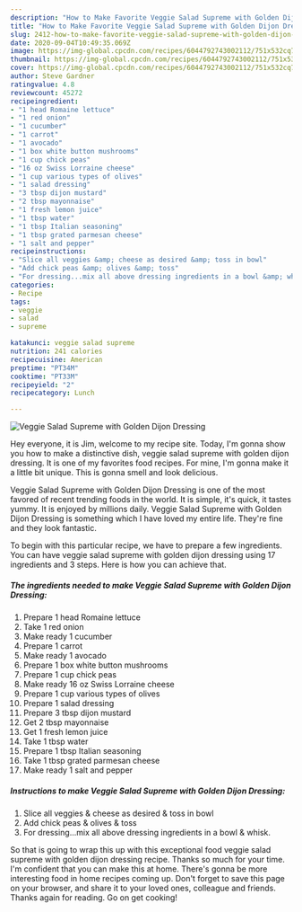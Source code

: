 ```yaml
---
description: "How to Make Favorite Veggie Salad Supreme with Golden Dijon Dressing"
title: "How to Make Favorite Veggie Salad Supreme with Golden Dijon Dressing"
slug: 2412-how-to-make-favorite-veggie-salad-supreme-with-golden-dijon-dressing
date: 2020-09-04T10:49:35.069Z
image: https://img-global.cpcdn.com/recipes/6044792743002112/751x532cq70/veggie-salad-supreme-with-golden-dijon-dressing-recipe-main-photo.jpg
thumbnail: https://img-global.cpcdn.com/recipes/6044792743002112/751x532cq70/veggie-salad-supreme-with-golden-dijon-dressing-recipe-main-photo.jpg
cover: https://img-global.cpcdn.com/recipes/6044792743002112/751x532cq70/veggie-salad-supreme-with-golden-dijon-dressing-recipe-main-photo.jpg
author: Steve Gardner
ratingvalue: 4.8
reviewcount: 45272
recipeingredient:
- "1 head Romaine lettuce"
- "1 red onion"
- "1 cucumber"
- "1 carrot"
- "1 avocado"
- "1 box white button mushrooms"
- "1 cup chick peas"
- "16 oz Swiss Lorraine cheese"
- "1 cup various types of olives"
- "1 salad dressing"
- "3 tbsp dijon mustard"
- "2 tbsp mayonnaise"
- "1 fresh lemon juice"
- "1 tbsp water"
- "1 tbsp Italian seasoning"
- "1 tbsp grated parmesan cheese"
- "1 salt and pepper"
recipeinstructions:
- "Slice all veggies &amp; cheese as desired &amp; toss in bowl"
- "Add chick peas &amp; olives &amp; toss"
- "For dressing...mix all above dressing ingredients in a bowl &amp; whisk."
categories:
- Recipe
tags:
- veggie
- salad
- supreme

katakunci: veggie salad supreme 
nutrition: 241 calories
recipecuisine: American
preptime: "PT34M"
cooktime: "PT33M"
recipeyield: "2"
recipecategory: Lunch

---
```



![Veggie Salad Supreme with Golden Dijon Dressing](https://img-global.cpcdn.com/recipes/6044792743002112/751x532cq70/veggie-salad-supreme-with-golden-dijon-dressing-recipe-main-photo.jpg)

Hey everyone, it is Jim, welcome to my recipe site. Today, I'm gonna show you how to make a distinctive dish, veggie salad supreme with golden dijon dressing. It is one of my favorites food recipes. For mine, I'm gonna make it a little bit unique. This is gonna smell and look delicious.

Veggie Salad Supreme with Golden Dijon Dressing is one of the most favored of recent trending foods in the world. It is simple, it's quick, it tastes yummy. It is enjoyed by millions daily. Veggie Salad Supreme with Golden Dijon Dressing is something which I have loved my entire life. They're fine and they look fantastic.




To begin with this particular recipe, we have to prepare a few ingredients. You can have veggie salad supreme with golden dijon dressing using 17 ingredients and 3 steps. Here is how you can achieve that.

<!--inarticleads1-->

##### The ingredients needed to make Veggie Salad Supreme with Golden Dijon Dressing:

1. Prepare 1 head Romaine lettuce
1. Take 1 red onion
1. Make ready 1 cucumber
1. Prepare 1 carrot
1. Make ready 1 avocado
1. Prepare 1 box white button mushrooms
1. Prepare 1 cup chick peas
1. Make ready 16 oz Swiss Lorraine cheese
1. Prepare 1 cup various types of olives
1. Prepare 1 salad dressing
1. Prepare 3 tbsp dijon mustard
1. Get 2 tbsp mayonnaise
1. Get 1 fresh lemon juice
1. Take 1 tbsp water
1. Prepare 1 tbsp Italian seasoning
1. Take 1 tbsp grated parmesan cheese
1. Make ready 1 salt and pepper




<!--inarticleads2-->

##### Instructions to make Veggie Salad Supreme with Golden Dijon Dressing:

1. Slice all veggies &amp; cheese as desired &amp; toss in bowl
1. Add chick peas &amp; olives &amp; toss
1. For dressing...mix all above dressing ingredients in a bowl &amp; whisk.




So that is going to wrap this up with this exceptional food veggie salad supreme with golden dijon dressing recipe. Thanks so much for your time. I'm confident that you can make this at home. There's gonna be more interesting food in home recipes coming up. Don't forget to save this page on your browser, and share it to your loved ones, colleague and friends. Thanks again for reading. Go on get cooking!
